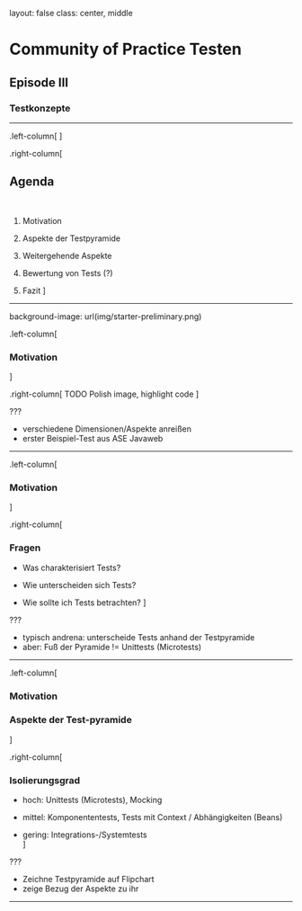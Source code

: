 layout: false
class: center, middle

# Community of Practice Testen 
## Episode III

### Testkonzepte

---

.left-column[
]

.right-column[
## Agenda
<br/>

1. Motivation

2. Aspekte der Testpyramide
   
3. Weitergehende Aspekte

4. Bewertung von Tests (?)

5. Fazit
]

---

background-image: url(img/starter-preliminary.png)

.left-column[
### Motivation
]

.right-column[
TODO Polish image, highlight code
]

???
- verschiedene Dimensionen/Aspekte anreißen
- erster Beispiel-Test aus ASE Javaweb

---

.left-column[
### Motivation
]

.right-column[
### Fragen
- Was charakterisiert Tests?

- Wie unterscheiden sich Tests?

- Wie sollte ich Tests betrachten?
]

???
- typisch andrena: unterscheide Tests anhand der Testpyramide
- aber: Fuß der Pyramide != Unittests (Microtests) 

---

.left-column[
### Motivation
### Aspekte der Test-pyramide
]

.right-column[
### Isolierungsgrad
- hoch: Unittests (Microtests), Mocking  

- mittel: Komponententests, Tests mit Context / Abhängigkeiten (Beans)  
  
- gering: Integrations-/Systemtests  
]

???
- Zeichne Testpyramide auf Flipchart
- zeige Bezug der Aspekte zu ihr

---



